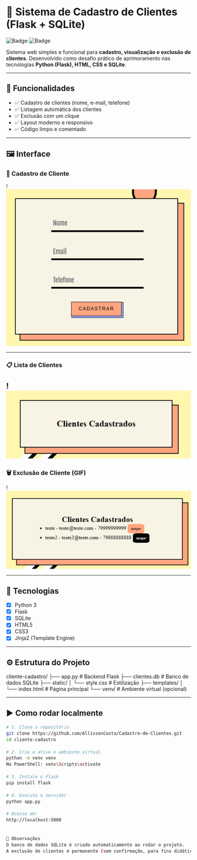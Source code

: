 # 🧾 Sistema de Cadastro de Clientes (Flask + SQLite)

![Badge](https://img.shields.io/badge/Python-Flask-blue?style=flat-square)
![Badge](https://img.shields.io/badge/Status-Completo-brightgreen?style=flat-square)

Sistema web simples e funcional para **cadastro, visualização e exclusão de clientes**. Desenvolvido como desafio prático de aprimoramento nas tecnologias **Python (Flask), HTML, CSS e SQLite**.

---

## 🎯 Funcionalidades

- ✅ Cadastro de clientes (nome, e-mail, telefone)
- ✅ Listagem automática dos clientes
- ✅ Exclusão com um clique
- ✅ Layout moderno e responsivo
- ✅ Código limpo e comentado

---

## 🖼️ Interface

### 🧾 Cadastro de Cliente

!<img src="./dados.png" alt="Formulário de cadastro">

---

### 📋 Lista de Clientes

!<img src="./lista.png" alt="Lista de clientes">
---

### 🗑️ Exclusão de Cliente (GIF)

!<img src="./apagar.png" alt="Excluindo cliente">

---

## 🧠 Tecnologias

- [x] Python 3  
- [x] Flask  
- [x] SQLite  
- [x] HTML5  
- [x] CSS3  
- [x] Jinja2 (Template Engine)

---

## ⚙️ Estrutura do Projeto

cliente-cadastro/
├── app.py # Backend Flask
├── clientes.db # Banco de dados SQLite
├── static/
│ └── style.css # Estilização
├── templates/
│ └── index.html # Página principal
└── venv/ # Ambiente virtual (opcional)


---

## ▶️ Como rodar localmente

```bash
# 1. Clone o repositório
git clone https://github.com/AllissonCosta/Cadastro-de-Clientes.git
cd cliente-cadastro

# 2. Crie e ative o ambiente virtual
python -m venv venv
No PowerShell: venv\Scripts\activate

# 3. Instale o Flask
pip install flask

# 4. Execute o servidor
python app.py

# Acesse em:
http://localhost:5000


📌 Observações
O banco de dados SQLite é criado automaticamente ao rodar o projeto.
A exclusão de clientes é permanente (sem confirmação, para fins didáticos).

